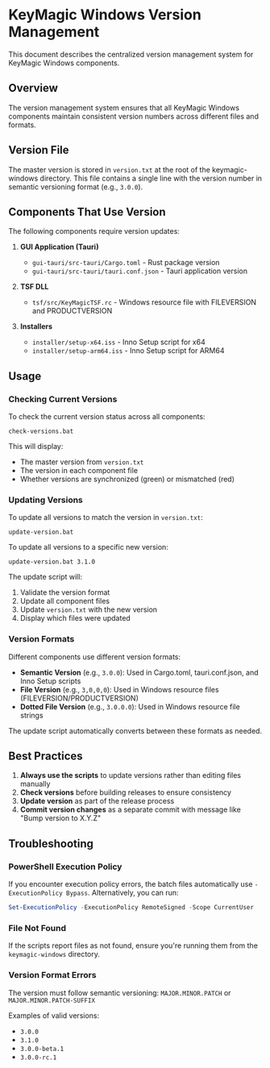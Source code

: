# KeyMagic Windows Version Management

This document describes the centralized version management system for KeyMagic Windows components.

## Overview

The version management system ensures that all KeyMagic Windows components maintain consistent version numbers across different files and formats.

## Version File

The master version is stored in `version.txt` at the root of the keymagic-windows directory. This file contains a single line with the version number in semantic versioning format (e.g., `3.0.0`).

## Components That Use Version

The following components require version updates:

1. **GUI Application (Tauri)**
   - `gui-tauri/src-tauri/Cargo.toml` - Rust package version
   - `gui-tauri/src-tauri/tauri.conf.json` - Tauri application version

2. **TSF DLL**
   - `tsf/src/KeyMagicTSF.rc` - Windows resource file with FILEVERSION and PRODUCTVERSION

3. **Installers**
   - `installer/setup-x64.iss` - Inno Setup script for x64
   - `installer/setup-arm64.iss` - Inno Setup script for ARM64

## Usage

### Checking Current Versions

To check the current version status across all components:

```batch
check-versions.bat
```

This will display:
- The master version from `version.txt`
- The version in each component file
- Whether versions are synchronized (green) or mismatched (red)

### Updating Versions

To update all versions to match the version in `version.txt`:

```batch
update-version.bat
```

To update all versions to a specific new version:

```batch
update-version.bat 3.1.0
```

The update script will:
1. Validate the version format
2. Update all component files
3. Update `version.txt` with the new version
4. Display which files were updated

### Version Formats

Different components use different version formats:

- **Semantic Version** (e.g., `3.0.0`): Used in Cargo.toml, tauri.conf.json, and Inno Setup scripts
- **File Version** (e.g., `3,0,0,0`): Used in Windows resource files (FILEVERSION/PRODUCTVERSION)
- **Dotted File Version** (e.g., `3.0.0.0`): Used in Windows resource file strings

The update script automatically converts between these formats as needed.

## Best Practices

1. **Always use the scripts** to update versions rather than editing files manually
2. **Check versions** before building releases to ensure consistency
3. **Update version** as part of the release process
4. **Commit version changes** as a separate commit with message like "Bump version to X.Y.Z"

## Troubleshooting

### PowerShell Execution Policy

If you encounter execution policy errors, the batch files automatically use `-ExecutionPolicy Bypass`. Alternatively, you can run:

```powershell
Set-ExecutionPolicy -ExecutionPolicy RemoteSigned -Scope CurrentUser
```

### File Not Found

If the scripts report files as not found, ensure you're running them from the `keymagic-windows` directory.

### Version Format Errors

The version must follow semantic versioning: `MAJOR.MINOR.PATCH` or `MAJOR.MINOR.PATCH-SUFFIX`

Examples of valid versions:
- `3.0.0`
- `3.1.0`
- `3.0.0-beta.1`
- `3.0.0-rc.1`
